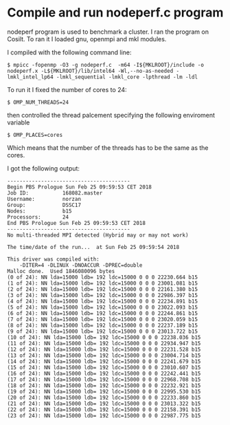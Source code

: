# Compile and run nodeperf.c program

nodeperf program is used to benchmark a cluster.
I ran the program on Cosilt.
To ran it I loaded gnu, openmpi and mkl modules.

I compiled with the following command line:
```
$ mpicc -fopenmp -O3 -g nodeperf.c  -m64 -I${MKLROOT}/include -o nodeperf.x -L${MKLROOT}/lib/intel64 -Wl,--no-as-needed -lmkl_intel_lp64 -lmkl_sequential -lmkl_core -lpthread -lm -ldl
```

To run it I fixed the number of cores to 24:
```
$ OMP_NUM_THREADS=24
```
then controlled the thread palcement specifying the following enviroment variable
```
$ OMP_PLACES=cores
```
Which means that the number of the threads has to be the same as the cores.

I got the following output:
```
----------------------------------------
Begin PBS Prologue Sun Feb 25 09:59:53 CET 2018
Job ID:           168082.master
Username:         norzan
Group:            DSSC17
Nodes:            b15 
Processors:       24
End PBS Prologue Sun Feb 25 09:59:53 CET 2018
----------------------------------------
No multi-threaded MPI detected (Hybrid may or may not work)

The time/date of the run...  at Sun Feb 25 09:59:54 2018

This driver was compiled with:
	-DITER=4 -DLINUX -DNOACCUR -DPREC=double 
Malloc done.  Used 1846080096 bytes
(0 of 24): NN lda=15000 ldb= 192 ldc=15000 0 0 0 22230.664 b15
(1 of 24): NN lda=15000 ldb= 192 ldc=15000 0 0 0 23001.081 b15
(2 of 24): NN lda=15000 ldb= 192 ldc=15000 0 0 0 22161.380 b15
(3 of 24): NN lda=15000 ldb= 192 ldc=15000 0 0 0 22986.397 b15
(4 of 24): NN lda=15000 ldb= 192 ldc=15000 0 0 0 22234.891 b15
(5 of 24): NN lda=15000 ldb= 192 ldc=15000 0 0 0 23022.093 b15
(6 of 24): NN lda=15000 ldb= 192 ldc=15000 0 0 0 22244.861 b15
(7 of 24): NN lda=15000 ldb= 192 ldc=15000 0 0 0 23020.059 b15
(8 of 24): NN lda=15000 ldb= 192 ldc=15000 0 0 0 22237.189 b15
(9 of 24): NN lda=15000 ldb= 192 ldc=15000 0 0 0 23013.722 b15
(10 of 24): NN lda=15000 ldb= 192 ldc=15000 0 0 0 22238.036 b15
(11 of 24): NN lda=15000 ldb= 192 ldc=15000 0 0 0 22934.947 b15
(12 of 24): NN lda=15000 ldb= 192 ldc=15000 0 0 0 22231.528 b15
(13 of 24): NN lda=15000 ldb= 192 ldc=15000 0 0 0 23004.714 b15
(14 of 24): NN lda=15000 ldb= 192 ldc=15000 0 0 0 22241.679 b15
(15 of 24): NN lda=15000 ldb= 192 ldc=15000 0 0 0 23010.607 b15
(16 of 24): NN lda=15000 ldb= 192 ldc=15000 0 0 0 22242.441 b15
(17 of 24): NN lda=15000 ldb= 192 ldc=15000 0 0 0 22968.708 b15
(18 of 24): NN lda=15000 ldb= 192 ldc=15000 0 0 0 22232.921 b15
(19 of 24): NN lda=15000 ldb= 192 ldc=15000 0 0 0 22995.530 b15
(20 of 24): NN lda=15000 ldb= 192 ldc=15000 0 0 0 22233.860 b15
(21 of 24): NN lda=15000 ldb= 192 ldc=15000 0 0 0 23013.322 b15
(22 of 24): NN lda=15000 ldb= 192 ldc=15000 0 0 0 22158.391 b15
(23 of 24): NN lda=15000 ldb= 192 ldc=15000 0 0 0 22987.775 b15
```
